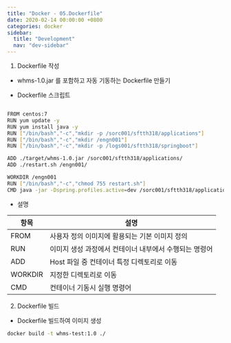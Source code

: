 ```yaml
---
title: "Docker - 05.Dockerfile"
date: 2020-02-14 00:00:00 +0800
categories: docker
sidebar:
  title: "Development"
  nav: "dev-sidebar"
---
```


1. Dockerfile 작성

- whms-1.0.jar 를 포함하고 자동 기동하는 Dockerfile 만들기

- Dockerfile 스크립트

```sh 

FROM centos:7
RUN yum update -y
RUN yum install java -y
RUN ["/bin/bash","-c","mkdir -p /sorc001/sftth318/applications"]
RUN ["/bin/bash","-c","mkdir /engn001"]
RUN ["/bin/bash","-c","mkdir -p /logs001/sftth318/springboot"]

ADD ./target/whms-1.0.jar /sorc001/sftth318/applications/
ADD ./restart.sh /engn001/

WORKDIR /engn001
RUN ["/bin/bash","-c","chmod 755 restart.sh"]
CMD java -jar -Dspring.profiles.active=dev /sorc001/sftth318/applications/whms-1.0.jar -DFOREGROUND

```

- 설명

| 항목 | 설명 |
| --- | --- |
| FROM | 사용자 정의 이미지에 활용되는 기본 이미지 정의 |
| RUN | 이미지 생성 과정에서 컨테이너 내부에서 수행되는 명령어 |
| ADD | Host 파일 중 컨테이너 특정 디렉토리로 이동 |
| WORKDIR | 지정한 디렉토리로 이동 |
| CMD | 컨테이너 기동시 실행 명령어 |

2. Dockerfile 빌드
- Dockerfile 빌드하여 이미지 생성

```sh 
docker build -t whms-test:1.0 ./
```

<script id="asciicast-oVd3LUaJL9lh2LD1b0SQPSfGd" src="https://asciinema.org/a/oVd3LUaJL9lh2LD1b0SQPSfGd.js" async></script>






